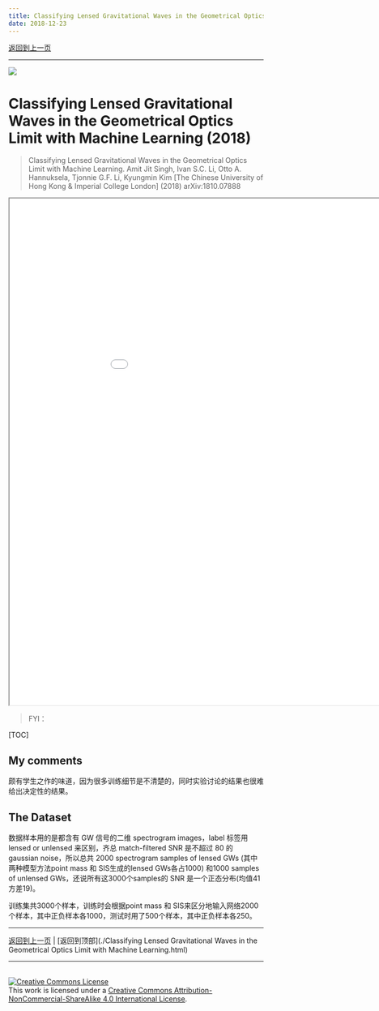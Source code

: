 ```yaml
---
title: Classifying Lensed Gravitational Waves in the Geometrical Optics Limit with Machine Learning
date: 2018-12-23
---
```


[返回到上一页](./index.html)

---

![](https://i.loli.net/2018/08/24/5b7fffecd8d1d.png)

# Classifying Lensed Gravitational Waves in the Geometrical Optics Limit with Machine Learning (2018)

>Classifying Lensed Gravitational Waves in the Geometrical Optics Limit with Machine Learning. Amit Jit Singh, Ivan S.C. Li, Otto A. Hannuksela, Tjonnie G.F. Li, Kyungmin Kim [The Chinese University of Hong Kong & Imperial College London] (2018) arXiv:1810.07888



<iframe src="./Classifying Lensed Gravitational Waves in the Geometrical Optics Limit with Machine Learning.pdf" style="width:1000px; height:1000px;" width="100%" height=100%>This browser does not support PDFs. Please download the PDF to view it: <a href="https://arxiv.org/pdf/1810.07888.pdf">Download PDF</a></iframe>



> FYI：
>



[TOC]



## My comments

颇有学生之作的味道，因为很多训练细节是不清楚的，同时实验讨论的结果也很难给出决定性的结果。

## The Dataset

数据样本用的是都含有 GW 信号的二维 spectrogram images，label 标签用 lensed or unlensed 来区别，齐总 match-filtered SNR 是不超过 80 的 gaussian noise，所以总共 2000 spectrogram samples of lensed GWs (其中两种模型方法point mass 和 SIS生成的lensed GWs各占1000) 和1000 samples of unlensed GWs，还说所有这3000个samples的 SNR 是一个正态分布(均值41方差19)。

训练集共3000个样本，训练时会根据point mass 和 SIS来区分地输入网络2000个样本，其中正负样本各1000，测试时用了500个样本，其中正负样本各250。





---

[返回到上一页](./index.html) | [返回到顶部](./Classifying Lensed Gravitational Waves in the Geometrical Optics Limit with Machine Learning.html)

---
<br>
<a rel="license" href="http://creativecommons.org/licenses/by-nc-sa/4.0/"><img alt="Creative Commons License" style="border-width:0" src="https://i.creativecommons.org/l/by-nc-sa/4.0/88x31.png" /></a><br />This work is licensed under a <a rel="license" href="http://creativecommons.org/licenses/by-nc-sa/4.0/">Creative Commons Attribution-NonCommercial-ShareAlike 4.0 International License</a>.
<br>
<script type="application/json" class="js-hypothesis-config">
  {
    "openSidebar": false,
    "showHighlights": true,
    "theme": classic,
    "enableExperimentalNewNoteButton": true
  }
</script>
<script async src="https://hypothes.is/embed.js"></script>